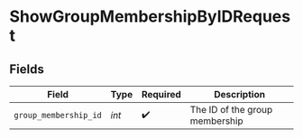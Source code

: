 # ShowGroupMembershipByIDRequest


## Fields

| Field                          | Type                           | Required                       | Description                    |
| ------------------------------ | ------------------------------ | ------------------------------ | ------------------------------ |
| `group_membership_id`          | *int*                          | :heavy_check_mark:             | The ID of the group membership |